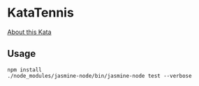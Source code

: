 # KataTennis
[About this Kata](http://codingdojo.org/cgi-bin/index.pl?KataTennis)

## Usage
```
npm install
./node_modules/jasmine-node/bin/jasmine-node test --verbose
```
